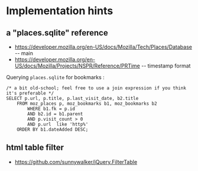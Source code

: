 # Implementation hints

## a "places.sqlite" reference

 * https://developer.mozilla.org/en-US/docs/Mozilla/Tech/Places/Database -- main 
 * https://developer.mozilla.org/en-US/docs/Mozilla/Projects/NSPR/Reference/PRTime -- timestamp format

Querying `places.sqlite` for bookmarks :

    /* a bit old-school; feel free to use a join expression if you think it's preferable */
    SELECT p.url, p.title, p.last_visit_date, b2.title
        FROM moz_places p, moz_bookmarks b1, moz_bookmarks b2
            WHERE b1.fk = p.id 
            AND b2.id = b1.parent
            AND p.visit_count > 0 
            AND p.url  like 'http%'
        ORDER BY b1.dateAdded DESC;


## html table filter

 * https://github.com/sunnywalker/jQuery.FilterTable 


